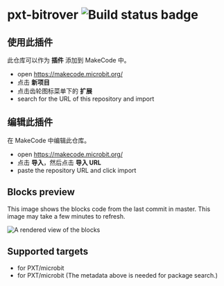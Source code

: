 # pxt-bitrover ![Build status badge](https://github.com/jiangfuzhi/pxt-bitrover/workflows/MakeCode/badge.svg)



## 使用此插件

此仓库可以作为 **插件** 添加到 MakeCode 中。

* open https://makecode.microbit.org/
* 点击 **新项目**
* 点击齿轮图标菜单下的 **扩展**
* search for the URL of this repository and import

## 编辑此插件

在 MakeCode 中编辑此仓库。

* open https://makecode.microbit.org/
* 点击 **导入**，然后点击 **导入 URL**
* paste the repository URL and click import

## Blocks preview

This image shows the blocks code from the last commit in master.
This image may take a few minutes to refresh.

![A rendered view of the blocks](https://github.com/jiangfuzhi/pxt-bitrover/raw/master/.github/makecode/blocks.png)

## Supported targets

* for PXT/microbit
* for PXT/microbit
(The metadata above is needed for package search.)

